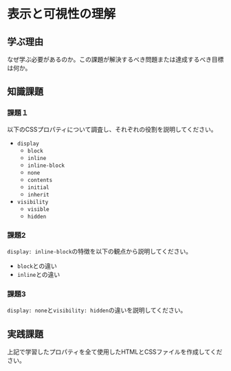 # 表示と可視性の理解

## 学ぶ理由

なぜ学ぶ必要があるのか。この課題が解決するべき問題または達成するべき目標は何か。

## 知識課題

### 課題１

以下のCSSプロパティについて調査し、それぞれの役割を説明してください。

- `display`
  - `block`
  - `inline`
  - `inline-block`
  - `none`
  - `contents`
  - `initial`
  - `inherit`
- `visibility`
  - `visible`
  - `hidden`

### 課題2

`display: inline-block`の特徴を以下の観点から説明してください。

- `block`との違い
- `inline`との違い

### 課題3

`display: none`と`visibility: hidden`の違いを説明してください。

## 実践課題

上記で学習したプロパティを全て使用したHTMLとCSSファイルを作成してください。
